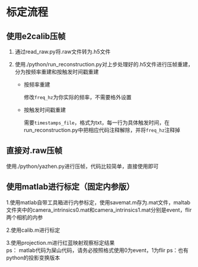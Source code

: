 # 标定流程

## 使用e2calib压帧

1. 通过read_raw.py将.raw文件转为.h5文件

2. 使用./python/run_reconstruction.py对上步处理好的.h5文件进行压帧重建，分为按频率重建和按触发时间戳重建

   - 按频率重建

     修改`freq_hz`为你实际的频率，不需要格外设置

   - 按触发时间戳重建

     需要`timestamps_file`，格式为txt，每一行为具体触发时间，在run_reconstruction.py中把相应代码注释解除，并将`freq_hz`注释掉

## 直接对.raw压帧

使用./python/yazhen.py进行压帧，代码比较简单，直接使用即可

## 使用matlab进行标定（固定内参版）

1.使用matlab自带工具箱进行内参标定，使用savemat.m存为.mat文件，maltab文件夹中的camera_intrinsics0.mat和camera_intrinsics1.mat分别是event，flir两个相机的内参

2.使用calib.m进行标定

3.使用projection.m进行红蓝映射观察标定结果  
ps： matlab代码为屎山代码，请务必按照格式使用0为event，1为flir
ps：也有python的投影变换版本
